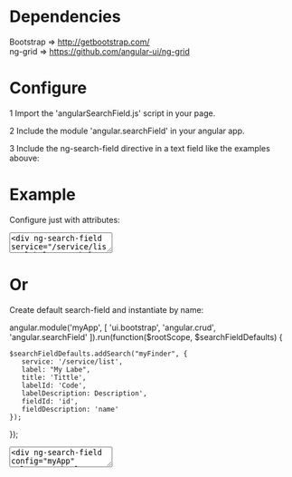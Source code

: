 Dependencies
============

Bootstrap => http://getbootstrap.com/ <br>
ng-grid     => https://github.com/angular-ui/ng-grid


Configure
========

1 Import the 'angularSearchField.js' script in your page. 

2 Include the module 'angular.searchField' in your angular app.

3 Include the ng-search-field directive in a text field like the examples abouve:

Example
=======

Configure just with attributes:

<textarea><div ng-search-field service="/service/list" label="My Label" value="seachValue" label-id="Code"
   label-description="Description" title="Tittle" field-id="id" field-description="name"/></textarea>


Or
==

Create default search-field and instantiate by name:

angular.module('myApp', [
  'ui.bootstrap',
  'angular.crud',
  'angular.searchField'
  ]).run(function($rootScope, $searchFieldDefaults) {
      
    $searchFieldDefaults.addSearch("myFinder", {
       service: '/service/list',
       label: "My Labe",
       title: 'Tittle',
       labelId: 'Code',
       labelDescription: Description',
       fieldId: 'id',
       fieldDescription: 'name'
    });

  });

<textarea><div ng-search-field config="myApp" value="seachValue"/> </textarea>